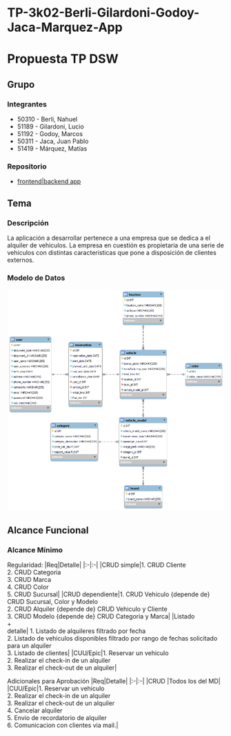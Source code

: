 # TP-3k02-Berli-Gilardoni-Godoy-Jaca-Marquez-App

# Propuesta TP DSW

## Grupo

### Integrantes

- 50310 - Berli, Nahuel
- 51189 - Gilardoni, Lucio
- 51192 - Godoy, Marcos
- 50311 - Jaca, Juan Pablo
- 51419 - Márquez, Matías

### Repositorio

- [frontend|backend app](https://github.com/DSW-3k02-GGJM/TP-3k02-Berli-Gilardoni-Godoy-Jaca-Marquez-App)

## Tema

### Descripción

La aplicación a desarrollar pertenece a una empresa que se dedica a el alquiler de vehiculos. La empresa en cuestión es propietaria de una serie de vehiculos con distintas características que pone a disposición de clientes externos.

### Modelo de Datos

![Desarrollo de Software](assets/tp-dsw.png)

## Alcance Funcional

### Alcance Mínimo

Regularidad:
|Req|Detalle|
|:-|:-|
|CRUD simple|1. CRUD Cliente<br>2. CRUD Categoria<br>3. CRUD Marca<br>4. CRUD Color<br>5. CRUD Sucursal|
|CRUD dependiente|1. CRUD Vehiculo {depende de} CRUD Sucursal, Color y Modelo<br>2. CRUD Alquiler {depende de} CRUD Vehiculo y Cliente<br>3. CRUD Modelo {depende de} CRUD Categoria y Marca|
|Listado<br>+<br>detalle| 1. Listado de alquileres filtrado por fecha <br> 2. Listado de vehiculos disponibles filtrado por rango de fechas solicitado para un alquiler <br> 3. Listado de clientes|
|CUU/Epic|1. Reservar un vehiculo <br>2. Realizar el check-in de un alquiler <br>3. Realizar el check-out de un alquiler|

Adicionales para Aprobación
|Req|Detalle|
|:-|:-|
|CRUD |Todos los del MD|
|CUU/Epic|1. Reservar un vehiculo <br>2. Realizar el check-in de un alquiler <br>3. Realizar el check-out de un alquiler <br>4. Cancelar alquiler <br>5. Envio de recordatorio de alquiler<br>6. Comunicacion con clientes via mail.|
